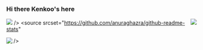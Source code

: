 ### Hi there Kenkoo's here

<picture>
  <source
    srcset="https://github-readme-stats.vercel.app/api?username=Bernas13&show_icons=true&theme=noctis_minimus"
    media="(prefers-color-scheme: dark)"
  />
  <source
    srcset="https://github-readme-stats.vercel.app/api?username=Bernas13&show_icons=true"
    media="(prefers-color-scheme: light), (prefers-color-scheme: no-preference)"
  />
  <img src="https://github-readme-stats.vercel.app/api?username=anuraghazra&show_icons=true" />
  
</picture>
<aa>
  <img align= "right"
src="https://avatars.akamai.steamstatic.com/ecf731d86e27daab24bf3305f35552eaa8d2d28e_full.jpg"
/>
</aa>
<picture>
  <source
    srcset="https://github-readme-stats.vercel.app/api/top-langs/?username=Bernas13"
  
  />
  <source
    srcset="https://github.com/anuraghazra/github-readme-stats"

  />
<img align= "left"
src="https://avatars.akamai.steamstatic.com/ecf731d86e27daab24bf3305f35552eaa8d2d28e_full.jpg"
/>
